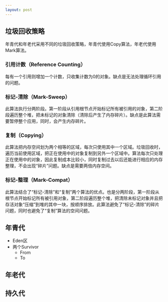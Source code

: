 ```yaml
---
layout: post
---
```


## 垃圾回收策略
年青代和年老代采用不同的垃圾回收策略，年青代使用Copy算法，年老代使用Mark算法。
### 引用计数（Reference Counting）
每有一个引用则增加一个计数，只收集计数为0的对象。​缺点是无法处理循环引用的问题。
### 标记-清除（Mark-Sweep）
此算法执行分两阶段。第一阶段从引用根节点开始标记所有被引用的对象，第二阶段遍历整个堆，把未标记的对象清除（清除后产生了内存碎片）。缺点是​此算法需要暂停整个应用，同时，会产生内存碎片。
### 复制（Copying）
此算法把内存空间划为两个相等的区域，每次只使用其中一个区域。垃圾回收时，遍历当前使用区域，把正在使用中的对象复制到另外一个区域中。算法每次只处理正在使用中的对象，因此复制成本比较小，同时复制过去以后还能进行相应的内存整理，不会出现“碎片”问题。缺点是需要两倍内存空间。
### 标记-整理（Mark-Compat）
此算法结合了“标记-清除”和“复制”两个算法的优点。也是分两阶段，第一阶段从根节点开始标记所有被引用对象，第二阶段遍历整个堆，把清除未标记对象并且把存活对象“压缩”到堆的其中一块，按顺序排放。​此算法避免了“标记-清除”的碎片问题，同时也避免了“复制”算法的空间问题。
## 年青代
- Eden区
- 两个Survivor
    - From
    - To
    
## 年老代
## 持久代